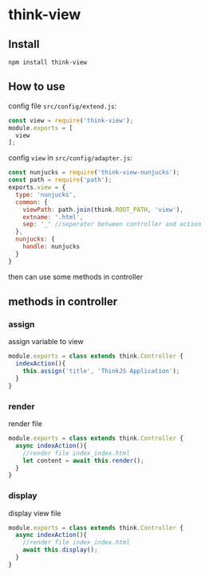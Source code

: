 # think-view

## Install

```
npm install think-view
```

## How to use

config file `src/config/extend.js`:

```js
const view = require('think-view');
module.exports = [
  view
];
```

config `view` in `src/config/adapter.js`:

```js
const nunjucks = require('think-view-nunjucks');
const path = require('path');
exports.view = {
  type: 'nunjucks',
  common: {
    viewPath: path.join(think.ROOT_PATH, 'view'),
    extname: '.html',
    sep: '_' //seperator between controller and action
  },
  nunjucks: {
    handle: nunjucks
  }
}
```

then can use some methods in controller

## methods in controller

### assign

assign variable to view

```js
module.exports = class extends think.Controller {
  indexAction(){
    this.assign('title', 'ThinkJS Application');
  }
}
```

### render

render file

```js
module.exports = class extends think.Controller {
  async indexAction(){
    //render file index_index.html
    let content = await this.render();
  }
}
```

### display

display view file

```js
module.exports = class extends think.Controller {
  async indexAction(){
    //render file index_index.html
    await this.display();
  }
}
```